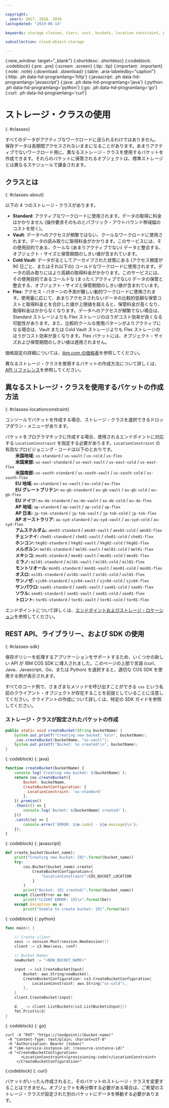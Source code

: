 ```yaml
---

copyright:
  years: 2017, 2018, 2019
lastupdated: "2019-06-14"

keywords: storage classes, tiers, cost, buckets, location constraint, provisioning code, locationconstraint

subcollection: cloud-object-storage

---
```

{:new_window: target="_blank"}
{:shortdesc: .shortdesc}
{:codeblock: .codeblock}
{:pre: .pre}
{:screen: .screen}
{:tip: .tip}
{:important: .important}
{:note: .note}
{:download: .download} 
{:table: .aria-labeledby="caption"}
{:http: .ph data-hd-programlang='http'} 
{:javascript: .ph data-hd-programlang='javascript'} 
{:java: .ph data-hd-programlang='java'} 
{:python: .ph data-hd-programlang='python'}
{:go: .ph data-hd-programlang='go'}
{:curl: .ph data-hd-programlang='curl'}

# ストレージ・クラスの使用
{: #classes}

すべてのデータがアクティブなワークロードに送られるわけではありません。 保存データは長期間アクセスされないままになることがあります。あまりアクティブでないワークロード用に、異なるストレージ・クラスを使用するバケットを作成できます。それらのバケットに保管されるオブジェクトは、標準ストレージとは異なるスケジュールで課金されます。

## クラスとは
{: #classes-about}

以下の 4 つのストレージ・クラスがあります。

*  **Standard**: アクティブなワークロードに使用されます。データの取得に料金はかかりません (操作要求そのものとパブリック・アウトバウンド帯域幅のコストを除く)。
*  **Vault**: データへのアクセスが頻繁ではない、クールなワークロードに使用されます。データの読み取りに取得料金がかかります。このサービスには、その使用目的である、クールな (あまりアクティブでない) データと整合する、オブジェクト・サイズと保管期間のしきい値が含まれています。
*  **Cold Vault**: データが主としてアーカイブされた状態にある (アクセス頻度が 90 日ごと、またはそれ以下の) コールドなワークロードに使用されます。データの読み取りにはより高額の取得料金がかかります。このサービスには、その使用目的であるコールドな (まったくアクティブでない) データの保管と整合する、オブジェクト・サイズと保管期間のしきい値が含まれています。
*  **Flex**: アクセス・パターンの予測が難しい動的ワークロードに使用されます。使用量に応じて、あまりアクセスされないデータの比較的低額な保管コストと取得料金とを合計した値が上限値を超えると、保管料金が高くなり、取得料金はかからなくなります。データへのアクセスが頻繁でない場合は、Standard ストレージよりも Flex ストレージのほうがコスト効率が良くなる可能性があります。また、比較的クールな使用パターンがよりアクティブになる場合は、Vault または Cold Vault ストレージよりも Flex ストレージのほうがコスト効率が良くなります。Flex バケットには、オブジェクト・サイズおよび保管期間のしきい値は適用されません。

価格設定の詳細については、[ibm.com の価格表](https://www.ibm.com/cloud/object-storage#s3api)を参照してください。

異なるストレージ・クラスを使用するバケットの作成方法について詳しくは、[API リファレンス](/docs/services/cloud-object-storage/api-reference?topic=cloud-object-storage-compatibility-api-bucket-operations#compatibility-api-storage-class)を参照してください。

## 異なるストレージ・クラスを使用するバケットの作成方法
{: #classes-locationconstraint}

コンソールでバケットを作成する場合、ストレージ・クラスを選択できるドロップダウン・メニューがあります。 

バケットをプログラマチックに作成する場合、使用されるエンドポイントに対応する `LocationConstraint` を指定する必要があります。`LocationConstraint` の有効なプロビジョニング・コードは以下のとおりです。<br>
&emsp;&emsp;  **米国地域:** `us-standard` / `us-vault` / `us-cold` / `us-flex` <br>
&emsp;&emsp;  **米国東部:** `us-east-standard` / `us-east-vault`  / `us-east-cold` / `us-east-flex` <br>
&emsp;&emsp;  **米国南部:** `us-south-standard` / `us-south-vault`  / `us-south-cold` / `us-south-flex` <br>
&emsp;&emsp;  **EU 地域:** `eu-standard` / `eu-vault` / `eu-cold` / `eu-flex` <br>
&emsp;&emsp;  **EU グレートブリテン:** `eu-gb-standard` / `eu-gb-vault` / `eu-gb-cold` / `eu-gb-flex` <br>
&emsp;&emsp;  **EU ドイツ:** `eu-de-standard` / `eu-de-vault` / `eu-de-cold` / `eu-de-flex` <br>
&emsp;&emsp;  **AP 地域:** `ap-standard` / `ap-vault` / `ap-cold` / `ap-flex` <br>
&emsp;&emsp;  **AP 日本:** `jp-tok-standard` / `jp-tok-vault` / `jp-tok-cold` / `jp-tok-flex` <br>
&emsp;&emsp;  **AP オーストラリア:** `au-syd-standard` / `au-syd-vault` / `au-syd-cold` / `au-syd-flex` <br>
&emsp;&emsp;  **アムステルダム:** `ams03-standard` / `ams03-vault` / `ams03-cold` / `ams03-flex` <br>
&emsp;&emsp;  **チェンナイ:** `che01-standard` / `che01-vault` / `che01-cold` / `che01-flex` <br>
&emsp;&emsp;  **ホンコン:** `hkg02-standard` / `hkg02-vault` / `hkg02-cold` / `hkg02-flex` <br>
&emsp;&emsp;  **メルボルン:** `mel01-standard` / `mel01-vault` / `mel01-cold` / `mel01-flex` <br>
&emsp;&emsp;  **メキシコ:** `mex01-standard` / `mex01-vault` / `mex01-cold` / `mex01-flex` <br>
&emsp;&emsp;  **ミラノ:** `mil01-standard` / `mil01-vault` / `mil01-cold` / `mil01-flex` <br>
&emsp;&emsp;  **モントリオール:** `mon01-standard` / `mon01-vault` / `mon01-cold` / `mon01-flex` <br>
&emsp;&emsp;  **オスロ:** `osl01-standard` / `osl01-vault` / `osl01-cold` / `osl01-flex` <br>
&emsp;&emsp;  **サンノゼ:** `sjc04-standard` / `sjc04-vault` / `sjc04-cold` / `sjc04-flex` <br>
&emsp;&emsp;  **サンパウロ:** `sao01-standard` / `sao01-vault` / `sao01-cold` / `sao01-flex` <br>
&emsp;&emsp;  **ソウル:** `seo01-standard` / `seo01-vault` / `seo01-cold` / `seo01-flex` <br>
&emsp;&emsp;  **トロント:** `tor01-standard` / `tor01-vault` / `tor01-cold` / `tor01-flex` <br>


エンドポイントについて詳しくは、[エンドポイントおよびストレージ・ロケーション](/docs/services/cloud-object-storage?topic=cloud-object-storage-endpoints#endpoints)を参照してください。

## REST API、ライブラリー、および SDK の使用
{: #classes-sdk}

保存ポリシーを処理するアプリケーションをサポートするため、いくつかの新しい API が IBM COS SDK に導入されました。このページの上部で言語 (curl、Java、Javascript、Go、または Python) を選択すると、適切な COS SDK を使用する例が表示されます。 

すべてのコード例で、さまざまなメソッドを呼び出すことができる `cos` という名前のクライアント・オブジェクトが存在することを前提としていることに注意してください。クライアントの作成について詳しくは、特定の SDK ガイドを参照してください。


### ストレージ・クラスが設定されたバケットの作成

```java
public static void createBucket(String bucketName) {
    System.out.printf("Creating new bucket: %s\n", bucketName);
    _cos.createBucket(bucketName, "us-vault");
    System.out.printf("Bucket: %s created!\n", bucketName);
}
```
{: codeblock}
{: java}


```javascript
function createBucket(bucketName) {
    console.log(`Creating new bucket: ${bucketName}`);
    return cos.createBucket({
        Bucket: bucketName,
        CreateBucketConfiguration: {
          LocationConstraint: 'us-standard'
        },        
    }).promise()
    .then((() => {
        console.log(`Bucket: ${bucketName} created!`);
    }))
    .catch((e) => {
        console.error(`ERROR: ${e.code} - ${e.message}\n`);
    });
}
```
{: codeblock}
{: javascript}


```py
def create_bucket(bucket_name):
    print("Creating new bucket: {0}".format(bucket_name))
    try:
        cos.Bucket(bucket_name).create(
            CreateBucketConfiguration={
                "LocationConstraint":COS_BUCKET_LOCATION
            }
        )
        print("Bucket: {0} created!".format(bucket_name))
    except ClientError as be:
        print("CLIENT ERROR: {0}\n".format(be))
    except Exception as e:
        print("Unable to create bucket: {0}".format(e))
```
{: codeblock}
{: python}

```go
func main() {

    // Create client
    sess := session.Must(session.NewSession())
    client := s3.New(sess, conf)

    // Bucket Names
    newBucket := "<NEW_BUCKET_NAME>"

    input := &s3.CreateBucketInput{
        Bucket: aws.String(newBucket),
        CreateBucketConfiguration: &s3.CreateBucketConfiguration{
            LocationConstraint: aws.String("us-cold"),
        },
    }
    client.CreateBucket(input)

    d, _ := client.ListBuckets(&s3.ListBucketsInput{})
    fmt.Println(d)
}
```
{: codeblock}
{: go}


```
curl -X "PUT" "https://(endpoint)/(bucket-name)"
 -H "Content-Type: text/plain; charset=utf-8"
 -H "Authorization: Bearer (token)"
 -H "ibm-service-instance-id: (resource-instance-id)"
 -d "<CreateBucketConfiguration>
       <LocationConstraint>(provisioning-code)</LocationConstraint>
     </CreateBucketConfiguration>"
```
{:codeblock}
{: curl}

バケットがいったん作成されると、そのバケットのストレージ・クラスを変更することはできません。オブジェクトを再分類する必要がある場合は、ご希望のストレージ・クラスが設定された別のバケットにデータを移動する必要があります。 
